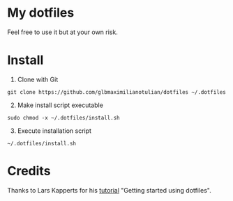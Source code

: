 # My dotfiles

Feel free to use it but at your own risk.

# Install

1) Clone with Git

```
git clone https://github.com/glbmaximilianotulian/dotfiles ~/.dotfiles
```

2) Make install script executable
```
sudo chmod -x ~/.dotfiles/install.sh
```
3) Execute installation script
``` 
~/.dotfiles/install.sh
```

# Credits

Thanks to Lars Kapperts for his [tutorial](https://github.com/webpro/dotfiles) "Getting started using dotfiles".